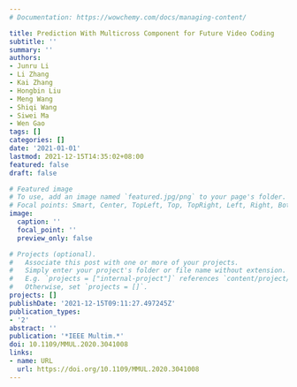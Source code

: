 ```yaml
---
# Documentation: https://wowchemy.com/docs/managing-content/

title: Prediction With Multicross Component for Future Video Coding
subtitle: ''
summary: ''
authors:
- Junru Li
- Li Zhang
- Kai Zhang
- Hongbin Liu
- Meng Wang
- Shiqi Wang
- Siwei Ma
- Wen Gao
tags: []
categories: []
date: '2021-01-01'
lastmod: 2021-12-15T14:35:02+08:00
featured: false
draft: false

# Featured image
# To use, add an image named `featured.jpg/png` to your page's folder.
# Focal points: Smart, Center, TopLeft, Top, TopRight, Left, Right, BottomLeft, Bottom, BottomRight.
image:
  caption: ''
  focal_point: ''
  preview_only: false

# Projects (optional).
#   Associate this post with one or more of your projects.
#   Simply enter your project's folder or file name without extension.
#   E.g. `projects = ["internal-project"]` references `content/project/deep-learning/index.md`.
#   Otherwise, set `projects = []`.
projects: []
publishDate: '2021-12-15T09:11:27.497245Z'
publication_types:
- '2'
abstract: ''
publication: '*IEEE Multim.*'
doi: 10.1109/MMUL.2020.3041008
links:
- name: URL
  url: https://doi.org/10.1109/MMUL.2020.3041008
---
```

